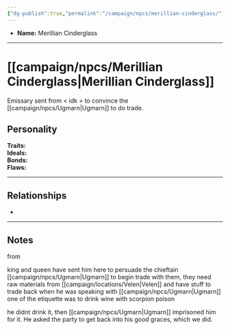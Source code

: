 ```yaml
---
{"dg-publish":true,"permalink":"/campaign/npcs/merillian-cinderglass/","tags":["character","npc"],"noteIcon":"","created":"2025-10-26T12:28:00.177-07:00","updated":"2025-10-27T22:16:15.667-07:00"}
---
```



<p><span><ul>
<li dir="auto"><strong>Name:</strong> Merillian Cinderglass</li>
</ul></span></p>

---

# [[campaign/npcs/Merillian Cinderglass\|Merillian Cinderglass]]
Emissary sent from < idk > to convince the [[campaign/npcs/Ugmarn\|Ugmarn]] to do trade. 

## Personality
**Traits:**  
**Ideals:**  
**Bonds:**  
**Flaws:**  

---

## Relationships
- 

---

## Notes
from 

king and queen have sent him here to persuade the chieftain
 [[campaign/npcs/Ugmarn\|Ugmarn]] to begin trade with them, they need raw materials from [[campaign/locations/Velen\|Velen]] and have stuff to trade back
when he was speaking with [[campaign/npcs/Ugmarn\|Ugmarn]] one of the etiquette was to drink wine with scorpion poison

he didnt drink it, then [[campaign/npcs/Ugmarn\|Ugmarn]] imprisoned him for it. He asked the party to get back into his good graces, which we did. 